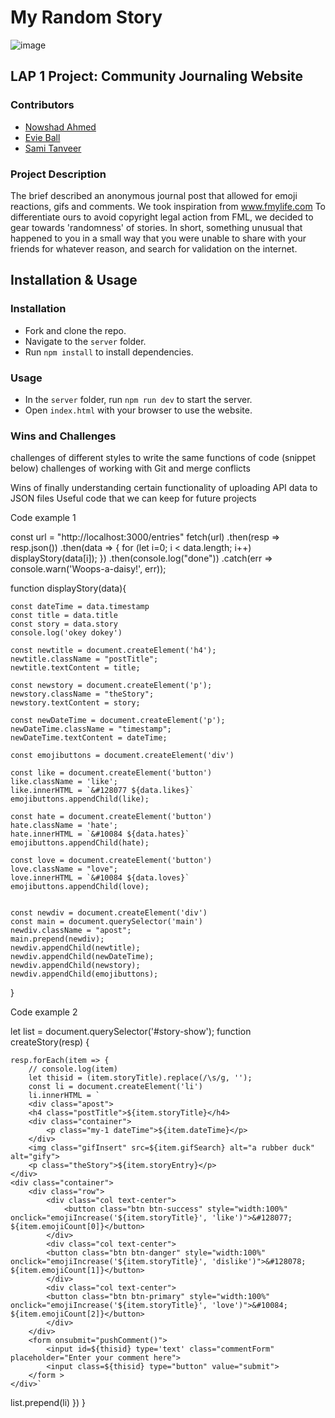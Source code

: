 # My Random Story
![image](https://user-images.githubusercontent.com/59448947/159898362-65c3f067-9007-4773-8fe6-9ec65d9a708a.png)


## LAP 1 Project: Community Journaling Website

### Contributors
- [Nowshad Ahmed](https://github.com/Nowshad10)
- [Evie Ball](https://github.com/evelyn516)
- [Sami Tanveer](https://github.com/Sami1600)

### Project Description
The brief described an anonymous journal post that allowed for emoji reactions, gifs and comments.
We took inspiration from www.fmylife.com
To differentiate ours to avoid copyright legal action from FML, we decided to gear towards 'randomness' of stories. In short, something unusual that happened to you in a small way that you were unable to share with your friends for whatever reason, and search for validation on the internet.

## Installation & Usage

### Installation
- Fork and clone the repo.
- Navigate to the `server` folder.
- Run `npm install` to install dependencies.

### Usage
- In the `server` folder, run `npm run dev` to start the server.
- Open `index.html` with your browser to use the website.

### Wins and Challenges
challenges of different styles to write the same functions of code (snippet below)
challenges of working with Git and merge conflicts

Wins of finally understanding certain functionality of uploading API data to JSON files
Useful code that we can keep for future projects





Code example 1

const url = "http://localhost:3000/entries"
fetch(url)
  .then(resp => resp.json())
  .then(data => {
      for (let i=0; i < data.length; i++) displayStory(data[i]);
  })
  .then(console.log("done"))
  .catch(err => console.warn('Woops-a-daisy!', err)); 

function displayStory(data){
        
    const dateTime = data.timestamp
    const title = data.title
    const story = data.story
    console.log('okey dokey')
    
    const newtitle = document.createElement('h4');
    newtitle.className = "postTitle";
    newtitle.textContent = title;
    
    const newstory = document.createElement('p');
    newstory.className = "theStory";
    newstory.textContent = story;
    
    const newDateTime = document.createElement('p');
    newDateTime.className = "timestamp";
    newDateTime.textContent = dateTime;

    const emojibuttons = document.createElement('div')
    
    const like = document.createElement('button')
    like.className = 'like';
    like.innerHTML = `&#128077 ${data.likes}`
    emojibuttons.appendChild(like);
    
    const hate = document.createElement('button')
    hate.className = 'hate';
    hate.innerHTML = `&#10084 ${data.hates}`
    emojibuttons.appendChild(hate);

    const love = document.createElement('button')
    love.className = "love";
    love.innerHTML = `&#10084 ${data.loves}`
    emojibuttons.appendChild(love);
    

    const newdiv = document.createElement('div')
    const main = document.querySelector('main')
    newdiv.className = "apost";
    main.prepend(newdiv);
    newdiv.appendChild(newtitle);
    newdiv.appendChild(newDateTime);
    newdiv.appendChild(newstory);
    newdiv.appendChild(emojibuttons);  
}

Code example 2

let list = document.querySelector('#story-show');
function createStory(resp) {
    
    resp.forEach(item => {
        // console.log(item)
        let thisid = (item.storyTitle).replace(/\s/g, '');
        const li = document.createElement('li')
        li.innerHTML = `
        <div class="apost">
        <h4 class="postTitle">${item.storyTitle}</h4>
        <div class="container">
            <p class="my-1 dateTime">${item.dateTime}</p>
        </div>
        <img class="gifInsert" src=${item.gifSearch} alt="a rubber duck" alt="gify">
        <p class="theStory">${item.storyEntry}</p>
    </div>
    <div class="container">
        <div class="row">
            <div class="col text-center">
                <button class="btn btn-success" style="width:100%" onclick="emojiIncrease('${item.storyTitle}', 'like')">&#128077; ${item.emojiCount[0]}</button>
            </div>
            <div class="col text-center">
            <button class="btn btn-danger" style="width:100%" onclick="emojiIncrease('${item.storyTitle}', 'dislike')">&#128078; ${item.emojiCount[1]}</button>
            </div>
            <div class="col text-center">
            <button class="btn btn-primary" style="width:100%" onclick="emojiIncrease('${item.storyTitle}', 'love')">&#10084; ${item.emojiCount[2]}</button>
            </div>
        </div>
        <form onsubmit="pushComment()">
            <input id=${thisid} type='text' class="commentForm" placeholder="Enter your comment here">
            <input class=${thisid} type="button" value="submit">
        </form >     
    </div>`
list.prepend(li)
    })
}
